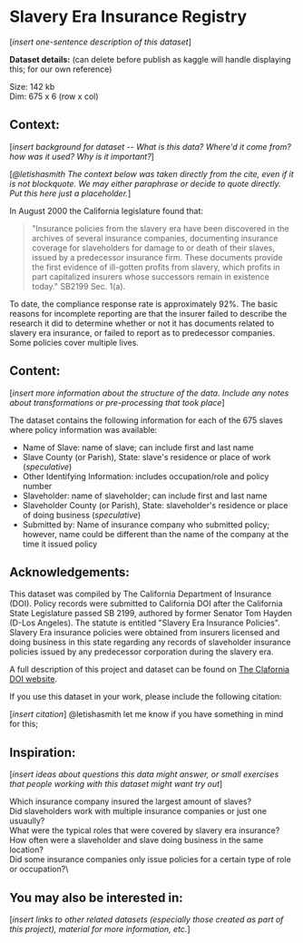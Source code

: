 # Slavery Era Insurance Registry
[_insert one-sentence description of this dataset_]


__Dataset details:__ 
(can delete before publish as kaggle will handle displaying this; for our own reference)

Size: 	142 kb\
Dim: 	675 x 6 (row x col)


## Context:
[_insert background for dataset -- What is this data? Where'd it come from? how was it used? Why is it important?_]

[_@letishasmith The context below was taken directly from the cite, even if it is not blockquote. We may either paraphrase or decide to quote directly. Put this here just a placeholder._]

In August 2000 the California legislature found that:

> "Insurance policies from the slavery era have been discovered in the archives of several insurance companies, documenting insurance coverage for slaveholders for damage to or death of their slaves, issued by a predecessor insurance firm. These documents provide the first evidence of ill-gotten profits from slavery, which profits in part capitalized insurers whose successors remain in existence today." SB2199 Sec. 1(a).

To date, the compliance response rate is approximately 92%. The basic reasons for incomplete reporting are that the insurer failed to describe the research it did to determine whether or not it has documents related to slavery era insurance, or failed to report as to predecessor companies. Some policies cover multiple lives.


## Content:

[_insert more information about the structure of the data. Include any notes about transformations or pre-processing that took place_]

The dataset contains the following information for each of the 675 slaves where policy information was available:


* Name of Slave: name of slave; can include first and last name
* Slave County (or Parish), State: slave's residence or place of work (_speculative_)
* Other Identifying Information: includes occupation/role and policy number
* Slaveholder: name of slaveholder; can include first and last name
* Slaveholder County (or Parish), State: slaveholder's residence or place of doing business (_speculative_)
* Submitted by: Name of insurance company who submitted policy; however, name could be different than the name of the company at the time it issued policy


## Acknowledgements:

This dataset was compiled by The California Department of Insurance (DOI). Policy records were submitted to California DOI after the California State Legislature passed SB 2199, authored by former Senator Tom Hayden (D-Los Angeles). The statute is entitled "Slavery Era Insurance Policies". Slavery Era insurance policies were obtained from insurers licensed and doing business in this state regarding any records of slaveholder insurance policies issued by any predecessor corporation during the slavery era.

A full description of this project and dataset can be found on [The Clafornia DOI website](http://www.insurance.ca.gov/01-consumers/150-other-prog/10-seir/).

If you use this dataset in your work, please include the following citation:

[_insert citation_]
@letishasmith let me know if you have something in mind for this;

## Inspiration:

[_insert ideas about questions this data might answer, or small exercises that people working with this dataset might want try out_]

Which insurance company insured the largest amount of slaves?\
Did slaveholders work with multiple insurance companies or just one usuaully?\
What were the typical roles that were covered by slavery era insurance?\
How often were a slaveholder and slave doing business in the same location?\
Did some insurance companies only issue policies for a certain type of role or occupation?\

## You may also be interested in:

[_insert links to other related datasets (especially those created as part of this project), material for more information, etc._]
